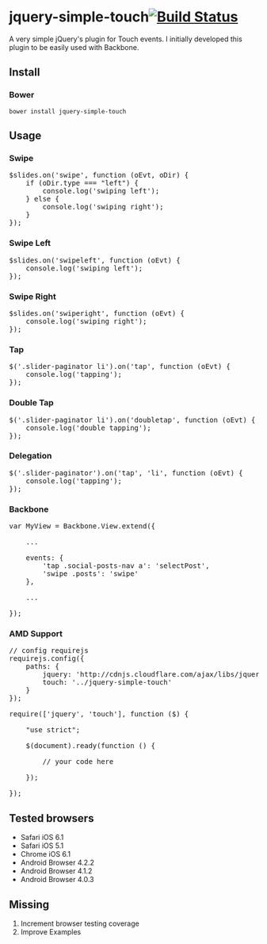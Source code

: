 # jquery-simple-touch[![Build Status](https://secure.travis-ci.org/marcol/jquery-simple-touch.png?branch=master)](https://travis-ci.org/marcol/jquery-simple-touch)

A very simple jQuery's plugin for Touch events. I initially developed this plugin to be easily used with Backbone.

## Install
### Bower
`bower install jquery-simple-touch`

## Usage

### Swipe
<pre>
$slides.on('swipe', function (oEvt, oDir) {
	if (oDir.type === "left") {
		console.log('swiping left');
	} else {
		console.log('swiping right');
	}
});
</pre>

### Swipe Left
<pre>
$slides.on('swipeleft', function (oEvt) {
	console.log('swiping left');
});
</pre>

### Swipe Right
<pre>
$slides.on('swiperight', function (oEvt) {
	console.log('swiping right');
});
</pre>

### Tap
<pre>
$('.slider-paginator li').on('tap', function (oEvt) {
	console.log('tapping');
});
</pre>

### Double Tap
<pre>
$('.slider-paginator li').on('doubletap', function (oEvt) {
	console.log('double tapping');
});
</pre>

### Delegation
<pre>
$('.slider-paginator').on('tap', 'li', function (oEvt) {
	console.log('tapping');
});
</pre>

### Backbone
<pre>
var MyView = Backbone.View.extend({

	...

	events: {
		'tap .social-posts-nav a': 'selectPost',
		'swipe .posts': 'swipe'
	},

	...

});
</pre>

### AMD Support
<pre>
// config requirejs
requirejs.config({
    paths: {
        jquery: 'http://cdnjs.cloudflare.com/ajax/libs/jquery/1.9.1/jquery.min',
        touch: '../jquery-simple-touch'
    }
});

require(['jquery', 'touch'], function ($) {

    "use strict";

    $(document).ready(function () {

	    // your code here

    });

});
</pre>


## Tested browsers
* Safari iOS 6.1
* Safari iOS 5.1
* Chrome iOS 6.1
* Android Browser 4.2.2
* Android Browser 4.1.2
* Android Browser 4.0.3

## Missing
1. Increment browser testing coverage
1. Improve Examples

